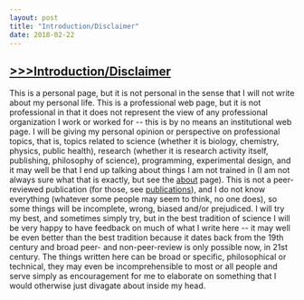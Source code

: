 ```yaml
---
layout: post
title: "Introduction/Disclaimer"
date: 2018-02-22
---
```

## [>>>Introduction/Disclaimer](https://caesoma.github.io/archive/standalone/2018-02-22-introduction-disclaimer)

This is a personal page, but it is not personal in the sense that I will not write about my personal life.
This is a professional web page, but it is not professional in that it does not represent the view of any professional organization I work or worked for -- this is by no means an institutional web page.
I will be giving my personal opinion or perspective on professional topics, that is, topics related to science (whether it is biology, chemistry, physics, public health), research (whether it is research activity itself, publishing, philosophy of science), programming, experimental design, and it may well be that I end up talking about things I am not trained in (I am not always sure what that is exactly, but see the [about](https://caesoma.github.io/about/) page).
This is not a peer-reviewed publication (for those, see [publications](https://caesoma.github.io/publications)), and I do not know everything (whatever some people may seem to think, no one does), so some things will be incomplete, wrong, biased and/or prejudiced. I will try my best, and sometimes simply try, but in the best tradition of science I will be very happy to have feedback on much of what I write here -- it may well be even better than the best tradition because it dates back from the 19th century and broad peer- and non-peer-review is only possible now, in 21st century.
The things written here can be broad or specific, philosophical or technical, they may even be incomprehensible to most or all people and serve simply as encouragement for me to elaborate on something that I would otherwise just divagate about inside my head.
